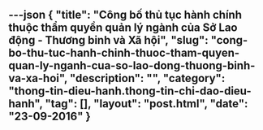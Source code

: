 ---json
{
    "title": "Công bố thủ tục hành chính thuộc thẩm quyền quản lý ngành của Sở Lao động - Thương binh và Xã hội",
    "slug": "cong-bo-thu-tuc-hanh-chinh-thuoc-tham-quyen-quan-ly-nganh-cua-so-lao-dong-thuong-binh-va-xa-hoi",
    "description": "",
    "category": "thong-tin-dieu-hanh.thong-tin-chi-dao-dieu-hanh",
    "tag": [],
    "layout": "post.html",
    "date": "23-09-2016"
}
---
